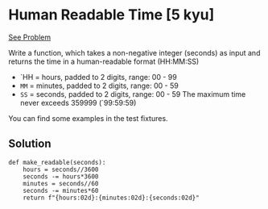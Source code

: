 # Human Readable Time [5 kyu]

[See Problem](https://www.codewars.com/kata/52685f7382004e774f0001f7)

Write a function, which takes a non-negative integer (seconds) as input and returns the time in a human-readable format (HH:MM:SS)

- `HH = hours, padded to 2 digits, range: 00 - 99
- `MM` = minutes, padded to 2 digits, range: 00 - 59
- `SS` = seconds, padded to 2 digits, range: 00 - 59
The maximum time never exceeds 359999 (`99:59:59)

You can find some examples in the test fixtures.

## Solution

```
def make_readable(seconds):
    hours = seconds//3600
    seconds -= hours*3600
    minutes = seconds//60
    seconds -= minutes*60
    return f"{hours:02d}:{minutes:02d}:{seconds:02d}"
    
```